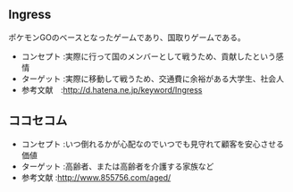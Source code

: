 
## Ingress
ポケモンGOのベースとなったゲームであり、国取りゲームである。
* コンセプト :実際に行って国のメンバーとして戦うため、貢献したという感情
* ターゲット :実際に移動して戦うため、交通費に余裕がある大学生、社会人
* 参考文献　:http://d.hatena.ne.jp/keyword/Ingress

## ココセコム
* コンセプト :いつ倒れるかが心配なのでいつでも見守れて顧客を安心させる価値
* ターゲット :高齢者、または高齢者を介護する家族など
* 参考文献 :http://www.855756.com/aged/
